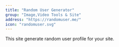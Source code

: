 ```yaml
---
title: "Random User Generator"
group: "Image,Video Tools & Site"
address: "https://randomuser.me/"
icon: "randomuser.svg"
---
```

This site generate random user profile for your site.

